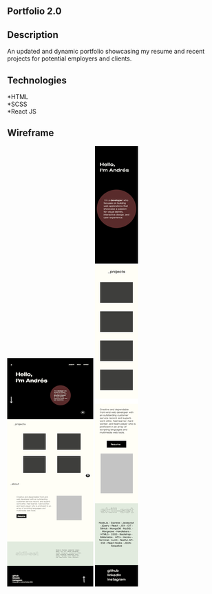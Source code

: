 ## Portfolio 2.0

## Description

An updated and dynamic portfolio showcasing my resume and recent projects for potential employers and clients. 

## Technologies

*HTML</br>
*SCSS</br>
*React JS</br>




## Wireframe

![](src/assets/images/portfolio2021-wireframe.png)
![](src/assets/images/portfolio2021-mobile.png)
